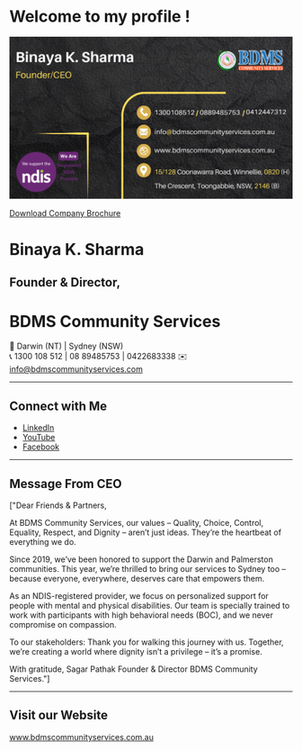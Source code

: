 # Welcome to my profile !

![Card](card_ceo.png)

[Download Company Brochure](New_Brochure_Bdms_12_2024.pdf)

<!-- Other content of the README -->



# Binaya K. Sharma
## Founder & Director, 
# BDMS Community Services

📍 Darwin (NT) | Sydney (NSW)  
📞 1300 108 512 | 08 89485753 | 0422683338   ✉️ info@bdmscommunityservices.com 

---

## Connect with Me

- [LinkedIn](https://linkedin.com/in/binay-kumar-sharma-1545539a/)
- [YouTube](https://youtube.com/@bdmscommunityservices8981)
- [Facebook](https://www.facebook.com/BDMSCSNSW)

---

## Message From CEO

["Dear Friends & Partners,

At BDMS Community Services, our values – Quality, Choice, Control, Equality, Respect, and Dignity – aren’t just ideas. They’re the heartbeat of everything we do.

Since 2019, we’ve been honored to support the Darwin and Palmerston communities. This year, we’re thrilled to bring our services to Sydney too – because everyone, everywhere, deserves care that empowers them.

As an NDIS-registered provider, we focus on personalized support for people with mental and physical disabilities. Our team is specially trained to work with participants with high behavioral needs (BOC), and we never compromise on compassion.

To our stakeholders: Thank you for walking this journey with us. Together, we’re creating a world where dignity isn’t a privilege – it’s a promise.

With gratitude,
Sagar Pathak
Founder & Director
BDMS Community Services."]

---
## Visit our Website
www.bdmscommunityservices.com.au

